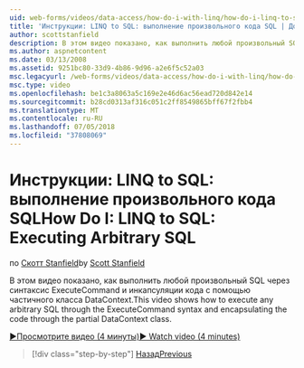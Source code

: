```yaml
---
uid: web-forms/videos/data-access/how-do-i-with-linq/how-do-i-linq-to-sql-executing-arbitrary-sql
title: 'Инструкции: LINQ to SQL: выполнение произвольного кода SQL | Документация Майкрософт'
author: scottstanfield
description: В этом видео показано, как выполнить любой произвольный SQL через синтаксис ExecuteCommand и инкапсуляции кода с помощью частичного класса DataContext.
ms.author: aspnetcontent
ms.date: 03/13/2008
ms.assetid: 9251bc80-33d9-4b86-9d96-a2e6f5c52a03
msc.legacyurl: /web-forms/videos/data-access/how-do-i-with-linq/how-do-i-linq-to-sql-executing-arbitrary-sql
msc.type: video
ms.openlocfilehash: be1c3a8063a5c169e2e46d6ac56ead720d842e14
ms.sourcegitcommit: b28cd0313af316c051c2ff8549865bff67f2fbb4
ms.translationtype: MT
ms.contentlocale: ru-RU
ms.lasthandoff: 07/05/2018
ms.locfileid: "37808069"
---
```

<a name="how-do-i-linq-to-sql-executing-arbitrary-sql"></a><span data-ttu-id="3a0cb-103">Инструкции: LINQ to SQL: выполнение произвольного кода SQL</span><span class="sxs-lookup"><span data-stu-id="3a0cb-103">How Do I: LINQ to SQL: Executing Arbitrary SQL</span></span>
====================
<span data-ttu-id="3a0cb-104">по [Скотт Stanfield](https://github.com/scottstanfield)</span><span class="sxs-lookup"><span data-stu-id="3a0cb-104">by [Scott Stanfield](https://github.com/scottstanfield)</span></span>

<span data-ttu-id="3a0cb-105">В этом видео показано, как выполнить любой произвольный SQL через синтаксис ExecuteCommand и инкапсуляции кода с помощью частичного класса DataContext.</span><span class="sxs-lookup"><span data-stu-id="3a0cb-105">This video shows how to execute any arbitrary SQL through the ExecuteCommand syntax and encapsulating the code through the partial DataContext class.</span></span>

[<span data-ttu-id="3a0cb-106">&#9654;Просмотрите видео (4 минуты)</span><span class="sxs-lookup"><span data-stu-id="3a0cb-106">&#9654; Watch video (4 minutes)</span></span>](https://channel9.msdn.com/Blogs/ASP-NET-Site-Videos/how-do-i-linq-to-sql-executing-arbitrary-sql)

> [!div class="step-by-step"]
> [<span data-ttu-id="3a0cb-107">Назад</span><span class="sxs-lookup"><span data-stu-id="3a0cb-107">Previous</span></span>](how-do-i-linq-to-sql-updating-with-stored-procedures.md)
